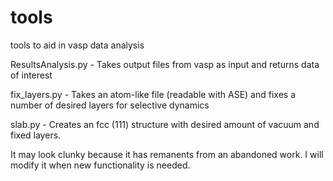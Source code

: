 # tools
tools to aid in vasp data analysis

ResultsAnalysis.py - Takes output files from vasp as input and returns data of interest

fix_layers.py - Takes an atom-like file (readable with ASE) and fixes a number of desired layers for selective dynamics

slab.py - Creates an fcc (111) structure with desired amount of vacuum and fixed layers.

It may look clunky because it has remanents from an abandoned work.
I will modify it when new functionality is needed.

